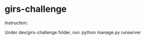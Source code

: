 # girs-challenge

Instruction: 

Under dev/girs-challenge folder, run: python manage.py runserver <PORT>
